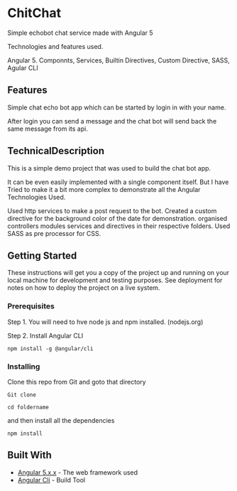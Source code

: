 # ChitChat

Simple echobot chat service made with Angular 5

Technologies and features used. 

Angular 5.
	Componnts, Services, Builtin Directives, Custom Directive, 
SASS, 
Agular CLI



## Features

Simple chat echo bot app which can be started by login in with your name. 

After login you can send a message and the chat bot will send back the same message from its api. 



## TechnicalDescription

This is a simple demo project that was used to build the chat bot app. 

It can be even easily implemented with a single component itself. But I have Tried to make it a bit more complex to demonstrate all the Angular Technologies Used. 

Used http services to make a post request to the bot. 
Created a custom directive for the background color of the date for demonstration. 
organised controllers modules services and directives in their respective folders.
Used SASS as pre processor for CSS. 



## Getting Started

These instructions will get you a copy of the project up and running on your local machine for development and testing purposes. See deployment for notes on how to deploy the project on a live system.

### Prerequisites

Step 1. You will need to hve node js and npm installed. (nodejs.org)

Step 2. Install Angular CLI

```
npm install -g @angular/cli
```


### Installing

Clone this repo from Git and goto that directory

```
Git clone 

cd foldername
```

and then install all the dependencies

```
npm install
```

## Built With

* [Angular 5.x.x](http://www.dropwizard.io/1.0.2/docs/) - The web framework used
* [Angular Cli](hhttps://cli.angular.io/) - Build Tool


